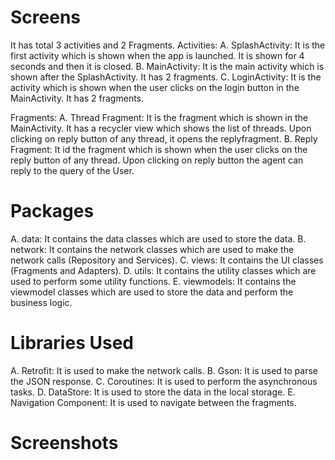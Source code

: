 # Screens
It has total 3 activities and 2 Fragments.
Activities: 
A. SplashActivity: It is the first activity which is shown when the app is launched. It is shown for 4 seconds and then it is closed.
B. MainActivity: It is the main activity which is shown after the SplashActivity. It has 2 fragments.
C. LoginActivity: It is the activity which is shown when the user clicks on the login button in the MainActivity. It has 2 fragments.

Fragments:
A. Thread Fragment: It is the fragment which is shown in the MainActivity. It has a recycler view which shows the list of threads. Upon clicking on reply button of any thread, it opens the replyfragment.
B. Reply Fragment: It id the fragment which is shown when the user clicks on the reply button of any thread. Upon clicking on reply button the agent can reply to the query of the User.

# Packages
A. data: It contains the data classes which are used to store the data.
B. network: It contains the network classes which are used to make the network calls (Repository and Services).
C. views: It contains the UI classes (Fragments and Adapters).
D. utils: It contains the utility classes which are used to perform some utility functions.
E. viewmodels: It contains the viewmodel classes which are used to store the data and perform the business logic.

# Libraries Used
A. Retrofit: It is used to make the network calls.
B. Gson: It is used to parse the JSON response.
C. Coroutines: It is used to perform the asynchronous tasks.
D. DataStore: It is used to store the data in the local storage.
E. Navigation Component: It is used to navigate between the fragments.

# Screenshots



